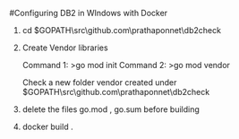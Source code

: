 #Configuring DB2 in WIndows with Docker

1.	cd $GOPATH\src\github.com\prathaponnet\db2check

2.	Create Vendor libraries


	Command 1:	>go mod init
	Command 2:	>go mod vendor
		
	Check a new folder vendor created under $GOPATH\src\github.com\prathaponnet\db2check

3. delete the files go.mod	, go.sum before building

4. docker build .